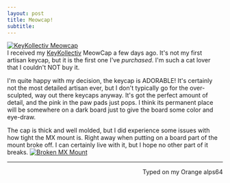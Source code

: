 ```yaml
---
layout: post
title: Meowcap! 
subtitle:
---
```

[![KeyKollectiv Meowcap ](https://i.imgur.com/S2V93BX.jpg)](https://i.imgur.com/ZA7Dgw3.jpg)  
I received my [KeyKollectiv](http://keykollectiv.com/) MeowCap a few days ago. It's not my first artisan keycap, but it is the first one I've _purchased_. I'm such a cat lover that I couldn't NOT buy it. 

I'm quite happy with my decision, the keycap is ADORABLE! It's certainly not the most detailed artisan ever, but I don't typically go for the over-sculpted, way out there keycaps anyway. It's got the perfect amount of detail, and the pink in the paw pads just pops. I think its permanent place will be somewhere on a dark board just to give the board some color and eye-draw. 

The cap is thick and well molded, but I did experience some issues with how tight the MX mount is. Right away when putting on a board part of the mount broke off. I can certainly live with it, but I hope no other part of it breaks. 
[![Broken MX Mount](http://imgur.com/SfYXBtB.jpg)](http://imgur.com/Ko5QpHV)

 ---
<p align="right">Typed on my Orange alps64</p